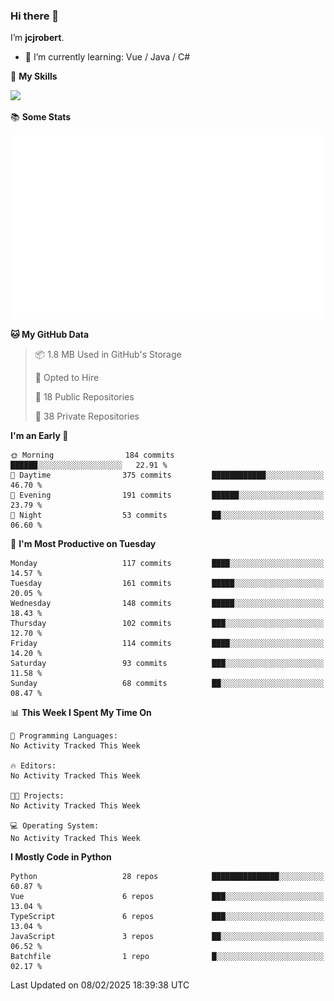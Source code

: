 ### Hi there 👋

I’m **jcjrobert**.

- 🌱 I’m currently learning: Vue / Java / C#

🌟 **My Skills**

![](https://img.shields.io/badge/-Python-3e74a2?style=flat-square&logo=Python&logoColor=fff)

📚 **Some Stats**

![](https://github.com/jcjrobert/github-stats/blob/master/generated/overview.svg)

<!--START_SECTION:waka-->
**🐱 My GitHub Data** 

> 📦 1.8 MB Used in GitHub's Storage 
 > 
> 💼 Opted to Hire
 > 
> 📜 18 Public Repositories 
 > 
> 🔑 38 Private Repositories 
 > 
**I'm an Early 🐤** 

```text
🌞 Morning                184 commits         ██████░░░░░░░░░░░░░░░░░░░   22.91 % 
🌆 Daytime                375 commits         ████████████░░░░░░░░░░░░░   46.70 % 
🌃 Evening                191 commits         ██████░░░░░░░░░░░░░░░░░░░   23.79 % 
🌙 Night                  53 commits          ██░░░░░░░░░░░░░░░░░░░░░░░   06.60 % 
```
📅 **I'm Most Productive on Tuesday** 

```text
Monday                   117 commits         ████░░░░░░░░░░░░░░░░░░░░░   14.57 % 
Tuesday                  161 commits         █████░░░░░░░░░░░░░░░░░░░░   20.05 % 
Wednesday                148 commits         █████░░░░░░░░░░░░░░░░░░░░   18.43 % 
Thursday                 102 commits         ███░░░░░░░░░░░░░░░░░░░░░░   12.70 % 
Friday                   114 commits         ████░░░░░░░░░░░░░░░░░░░░░   14.20 % 
Saturday                 93 commits          ███░░░░░░░░░░░░░░░░░░░░░░   11.58 % 
Sunday                   68 commits          ██░░░░░░░░░░░░░░░░░░░░░░░   08.47 % 
```


📊 **This Week I Spent My Time On** 

```text
💬 Programming Languages: 
No Activity Tracked This Week

🔥 Editors: 
No Activity Tracked This Week

🐱‍💻 Projects: 
No Activity Tracked This Week

💻 Operating System: 
No Activity Tracked This Week
```

**I Mostly Code in Python** 

```text
Python                   28 repos            ███████████████░░░░░░░░░░   60.87 % 
Vue                      6 repos             ███░░░░░░░░░░░░░░░░░░░░░░   13.04 % 
TypeScript               6 repos             ███░░░░░░░░░░░░░░░░░░░░░░   13.04 % 
JavaScript               3 repos             ██░░░░░░░░░░░░░░░░░░░░░░░   06.52 % 
Batchfile                1 repo              █░░░░░░░░░░░░░░░░░░░░░░░░   02.17 % 
```




 Last Updated on 08/02/2025 18:39:38 UTC
<!--END_SECTION:waka-->
